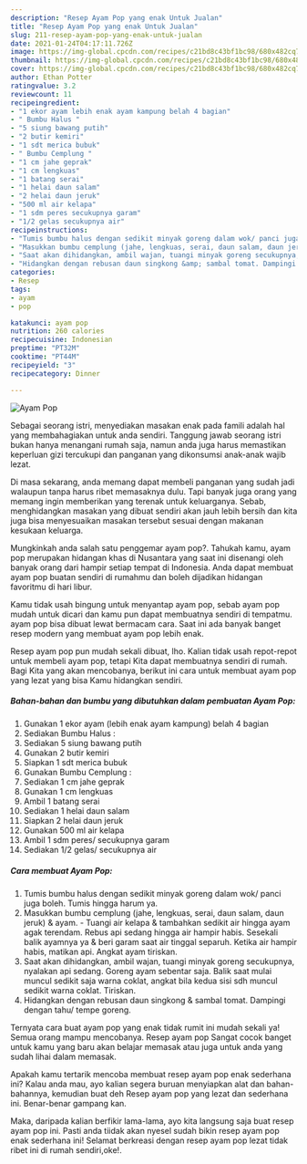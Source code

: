 ```yaml
---
description: "Resep Ayam Pop yang enak Untuk Jualan"
title: "Resep Ayam Pop yang enak Untuk Jualan"
slug: 211-resep-ayam-pop-yang-enak-untuk-jualan
date: 2021-01-24T04:17:11.726Z
image: https://img-global.cpcdn.com/recipes/c21bd8c43bf1bc98/680x482cq70/ayam-pop-foto-resep-utama.jpg
thumbnail: https://img-global.cpcdn.com/recipes/c21bd8c43bf1bc98/680x482cq70/ayam-pop-foto-resep-utama.jpg
cover: https://img-global.cpcdn.com/recipes/c21bd8c43bf1bc98/680x482cq70/ayam-pop-foto-resep-utama.jpg
author: Ethan Potter
ratingvalue: 3.2
reviewcount: 11
recipeingredient:
- "1 ekor ayam lebih enak ayam kampung belah 4 bagian"
- " Bumbu Halus "
- "5 siung bawang putih"
- "2 butir kemiri"
- "1 sdt merica bubuk"
- " Bumbu Cemplung "
- "1 cm jahe geprak"
- "1 cm lengkuas"
- "1 batang serai"
- "1 helai daun salam"
- "2 helai daun jeruk"
- "500 ml air kelapa"
- "1 sdm peres secukupnya garam"
- "1/2 gelas secukupnya air"
recipeinstructions:
- "Tumis bumbu halus dengan sedikit minyak goreng dalam wok/ panci juga boleh. Tumis hingga harum ya."
- "Masukkan bumbu cemplung (jahe, lengkuas, serai, daun salam, daun jeruk) &amp; ayam. Tuangi air kelapa &amp; tambahkan sedikit air hingga ayam agak terendam. Rebus api sedang hingga air hampir habis. Sesekali balik ayamnya ya &amp; beri garam saat air tinggal separuh. Ketika air hampir habis, matikan api. Angkat ayam tiriskan."
- "Saat akan dihidangkan, ambil wajan, tuangi minyak goreng secukupnya, nyalakan api sedang. Goreng ayam sebentar saja. Balik saat mulai muncul sedikit saja warna coklat, angkat bila kedua sisi sdh muncul sedikit warna coklat. Tiriskan."
- "Hidangkan dengan rebusan daun singkong &amp; sambal tomat. Dampingi dengan tahu/ tempe goreng."
categories:
- Resep
tags:
- ayam
- pop

katakunci: ayam pop 
nutrition: 260 calories
recipecuisine: Indonesian
preptime: "PT32M"
cooktime: "PT44M"
recipeyield: "3"
recipecategory: Dinner

---
```



![Ayam Pop](https://img-global.cpcdn.com/recipes/c21bd8c43bf1bc98/680x482cq70/ayam-pop-foto-resep-utama.jpg)

Sebagai seorang istri, menyediakan masakan enak pada famili adalah hal yang membahagiakan untuk anda sendiri. Tanggung jawab seorang istri bukan hanya menangani rumah saja, namun anda juga harus memastikan keperluan gizi tercukupi dan panganan yang dikonsumsi anak-anak wajib lezat.

Di masa  sekarang, anda memang dapat membeli panganan yang sudah jadi walaupun tanpa harus ribet memasaknya dulu. Tapi banyak juga orang yang memang ingin memberikan yang terenak untuk keluarganya. Sebab, menghidangkan masakan yang dibuat sendiri akan jauh lebih bersih dan kita juga bisa menyesuaikan masakan tersebut sesuai dengan makanan kesukaan keluarga. 



Mungkinkah anda salah satu penggemar ayam pop?. Tahukah kamu, ayam pop merupakan hidangan khas di Nusantara yang saat ini disenangi oleh banyak orang dari hampir setiap tempat di Indonesia. Anda dapat membuat ayam pop buatan sendiri di rumahmu dan boleh dijadikan hidangan favoritmu di hari libur.

Kamu tidak usah bingung untuk menyantap ayam pop, sebab ayam pop mudah untuk dicari dan kamu pun dapat membuatnya sendiri di tempatmu. ayam pop bisa dibuat lewat bermacam cara. Saat ini ada banyak banget resep modern yang membuat ayam pop lebih enak.

Resep ayam pop pun mudah sekali dibuat, lho. Kalian tidak usah repot-repot untuk membeli ayam pop, tetapi Kita dapat membuatnya sendiri di rumah. Bagi Kita yang akan mencobanya, berikut ini cara untuk membuat ayam pop yang lezat yang bisa Kamu hidangkan sendiri.

<!--inarticleads1-->

##### Bahan-bahan dan bumbu yang dibutuhkan dalam pembuatan Ayam Pop:

1. Gunakan 1 ekor ayam (lebih enak ayam kampung) belah 4 bagian
1. Sediakan  Bumbu Halus :
1. Sediakan 5 siung bawang putih
1. Gunakan 2 butir kemiri
1. Siapkan 1 sdt merica bubuk
1. Gunakan  Bumbu Cemplung :
1. Sediakan 1 cm jahe geprak
1. Gunakan 1 cm lengkuas
1. Ambil 1 batang serai
1. Sediakan 1 helai daun salam
1. Siapkan 2 helai daun jeruk
1. Gunakan 500 ml air kelapa
1. Ambil 1 sdm peres/ secukupnya garam
1. Sediakan 1/2 gelas/ secukupnya air




<!--inarticleads2-->

##### Cara membuat Ayam Pop:

1. Tumis bumbu halus dengan sedikit minyak goreng dalam wok/ panci juga boleh. Tumis hingga harum ya.
1. Masukkan bumbu cemplung (jahe, lengkuas, serai, daun salam, daun jeruk) &amp; ayam. - Tuangi air kelapa &amp; tambahkan sedikit air hingga ayam agak terendam. Rebus api sedang hingga air hampir habis. Sesekali balik ayamnya ya &amp; beri garam saat air tinggal separuh. Ketika air hampir habis, matikan api. Angkat ayam tiriskan.
1. Saat akan dihidangkan, ambil wajan, tuangi minyak goreng secukupnya, nyalakan api sedang. Goreng ayam sebentar saja. Balik saat mulai muncul sedikit saja warna coklat, angkat bila kedua sisi sdh muncul sedikit warna coklat. Tiriskan.
1. Hidangkan dengan rebusan daun singkong &amp; sambal tomat. Dampingi dengan tahu/ tempe goreng.




Ternyata cara buat ayam pop yang enak tidak rumit ini mudah sekali ya! Semua orang mampu mencobanya. Resep ayam pop Sangat cocok banget untuk kamu yang baru akan belajar memasak atau juga untuk anda yang sudah lihai dalam memasak.

Apakah kamu tertarik mencoba membuat resep ayam pop enak sederhana ini? Kalau anda mau, ayo kalian segera buruan menyiapkan alat dan bahan-bahannya, kemudian buat deh Resep ayam pop yang lezat dan sederhana ini. Benar-benar gampang kan. 

Maka, daripada kalian berfikir lama-lama, ayo kita langsung saja buat resep ayam pop ini. Pasti anda tiidak akan nyesel sudah bikin resep ayam pop enak sederhana ini! Selamat berkreasi dengan resep ayam pop lezat tidak ribet ini di rumah sendiri,oke!.

